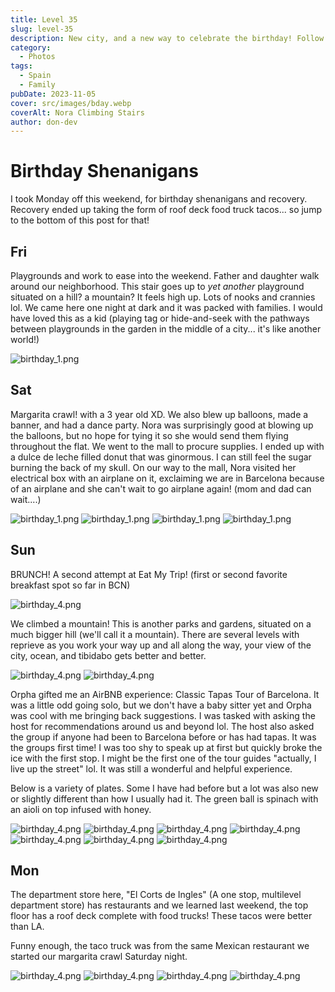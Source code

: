 ```yaml
---
title: Level 35
slug: level-35
description: New city, and a new way to celebrate the birthday! Follow along for the adventure long weekend where, we climbed a mountain, did a tapas tour, had brunch, and had a Daft Punk dance party.
category:
  - Photos
tags:
  - Spain
  - Family
pubDate: 2023-11-05
cover: src/images/bday.webp
coverAlt: Nora Climbing Stairs
author: don-dev
---
```

# Birthday Shenanigans

I took Monday off this weekend, for birthday shenanigans and recovery. Recovery ended up taking the form of roof deck food truck tacos... so jump to the bottom of this post for that!

## Fri

Playgrounds and work to ease into the weekend. Father and daughter walk around our neighborhood. This stair goes up to *yet another* playground situated on a hill? a mountain? It feels high up. Lots of nooks and crannies lol. We came here one night at dark and it was packed with families. I would have loved this as a kid (playing tag or hide-and-seek with the pathways between playgrounds in the garden in the middle of a city... it's like another world!)

![birthday_1.png](/images/birthday_1.png)
## Sat

Margarita crawl! with a 3 year old XD. We also blew up balloons, made a banner, and had a dance party. Nora was surprisingly good at blowing up the balloons, but no hope for tying it so she would send them flying throughout the flat. We went to the mall to procure supplies. I ended up with a dulce de leche filled donut that was ginormous. I can still feel the sugar burning the back of my skull. On our way to the mall, Nora visited her electrical box with an airplane on it, exclaiming we are in Barcelona because of an airplane and she can't wait to go airplane again! (mom and dad can wait....)

![birthday_1.png](/images/birthday_2.png)
![birthday_1.png](/images/birthday_3.png)
![birthday_1.png](/images/birthday_4.png)
![birthday_1.png](/images/birthday_5.png)


## Sun

BRUNCH! A second attempt at Eat My Trip! (first or second favorite breakfast spot so far in BCN)

![birthday_4.png](/images/birthday_6.png)

We climbed a mountain! This is another parks and gardens, situated on a much bigger hill (we'll call it a mountain). There are several levels with reprieve as you work your way up and all along the way, your view of the city, ocean, and tibidabo gets better and better.

![birthday_4.png](/images/birthday_7.png)
![birthday_4.png](/images/birthday_8.png)

Orpha gifted me an AirBNB experience: Classic Tapas Tour of Barcelona. It was a little odd going solo, but we don't have a baby sitter yet and Orpha was cool with me bringing back suggestions. I was tasked with asking the host for recommendations around us and beyond lol. The host also asked the group if anyone had been to Barcelona before or has had tapas. It was the groups first time! I was too shy to speak up at first but quickly broke the ice with the first stop. I might be the first one of the tour guides "actually, I live up the street" lol. It was still a wonderful and helpful experience.

Below is a variety of plates. Some I have had before but a lot was also new or slightly different than how I usually had it. The green ball is spinach with an aioli on top infused with honey. 

![birthday_4.png](/images/birthday_9.png)
![birthday_4.png](/images/birthday_10.png)
![birthday_4.png](/images/birthday_11.png)
![birthday_4.png](/images/birthday_12.png)
![birthday_4.png](/images/birthday_13.png)
![birthday_4.png](/images/birthday_14.png)
![birthday_4.png](/images/birthday_15.png)

## Mon

The department store here, "El Corts de Ingles" (A one stop, multilevel department store) has restaurants and we learned last weekend, the top floor has a roof deck complete with food trucks! These tacos were better than LA.

Funny enough, the taco truck was from the same Mexican restaurant we started our margarita crawl Saturday night.  

![birthday_4.png](/images/birthday_16.png)
![birthday_4.png](/images/birthday_17.png)
![birthday_4.png](/images/birthday_18.png)
![birthday_4.png](/images/birthday_19.png)
